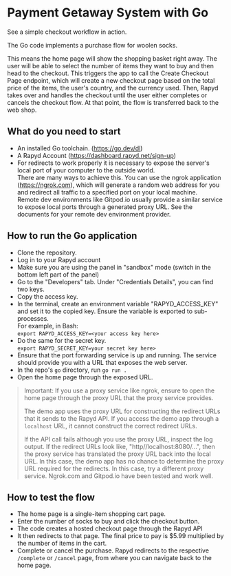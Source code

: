 # Payment Getaway System with Go

See a simple checkout workflow in action.

The Go code implements a purchase flow for woolen socks.

This means the home page will show the shopping basket right away. The user will be able to select the number of items they want to buy and then head to the checkout. This triggers the app to call the Create Checkout Page endpoint, which will create a new checkout page based on the total price of the items, the user's country, and the currency used.
Then, Rapyd takes over and handles the checkout until the user either completes or cancels the checkout flow. At that point, the flow is transferred back to the web shop.

## What do you need to start

- An installed Go toolchain. (https://go.dev/dl)
- A Rapyd Account (https://dashboard.rapyd.net/sign-up)
- For redirects to work properly it is necessary to expose the server's local port of your computer to the outside world. \
  There are many ways to achieve this. You can use the ngrok application (https://ngrok.com), which will generate a random web address for you and redirect all traffic to a specified port on your local machine. \
  Remote dev environments like Gitpod.io usually provide a similar service to expose local ports through a generated proxy URL. See the documents for your remote dev environment provider.

## How to run the Go application

- Clone the repository.
- Log in to your Rapyd account
- Make sure you are using the panel in "sandbox" mode (switch in the bottom left part of the panel)
- Go to the "Developers" tab. Under "Credentials Details", you can find two keys.
- Copy the access key.
- In the terminal, create an environment variable "RAPYD_ACCESS_KEY" and set it to the copied key. Ensure the variable is exported to sub-processes.\
   For example, in Bash:\
   `export RAPYD_ACCESS_KEY=<your access key here>`
- Do the same for the secret key.\
   `export RAPYD_SECRET_KEY=your secret key here>`
- Ensure that the port forwarding service is up and running. The service should provide you with a URL that exposes the web server.
- In the repo's `go` directory, run `go run .`
- Open the home page through the exposed URL.

> Important: If you use a proxy service like ngrok, ensure to open the home page through the proxy URL that the proxy service provides.
>
> The demo app uses the proxy URL for constructing the redirect URLs that it sends to the Rapyd API. If you access the demo app through a `localhost` URL, it cannot construct the correct redirect URLs.
>
> If the API call fails although you use the proxy URL, inspect the log output. If the redirect URLs look like, "http//localhost:8080/...", then the proxy service has translated the proxy URL back into the local URL. In this case, the demo app has no chance to determine the proxy URL required for the redirects. In this case, try a different proxy service. Ngrok.com and Gitpod.io have been tested and work well.

## How to test the flow

- The home page is a single-item shopping cart page.
- Enter the number of socks to buy and click the checkout button.
- The code creates a hosted checkout page through the Rapyd API
- It then redirects to that page. The final price to pay is $5.99 multiplied by the number of items in the cart.
- Complete or cancel the purchase. Rapyd redirects to the respective `/complete` or `/cancel` page, from where you can navigate back to the home page.
